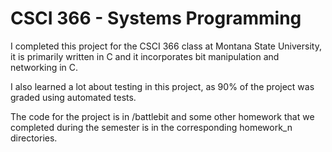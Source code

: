 # CSCI 366 - Systems Programming

I completed this project for the CSCI 366 class at Montana State University, it is primarily written in C and it incorporates bit manipulation and networking in C.

I also learned a lot about testing in this project, as 90% of the project was graded using automated tests.

The code for the project is in /battlebit and some other homework that we completed during the semester is in the corresponding homework_n directories. 
